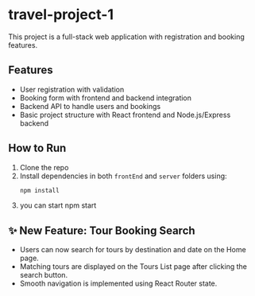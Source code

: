 # travel-project-1 

This project is a full-stack web application with registration and booking features.

## Features

- User registration with validation  
- Booking form with frontend and backend integration  
- Backend API to handle users and bookings  
- Basic project structure with React frontend and Node.js/Express backend

## How to Run

1. Clone the repo  
2. Install dependencies in both `frontEnd` and `server` folders using:  
   ```bash
   npm install
3. you can start npm start

## ✨ New Feature: Tour Booking Search

- Users can now search for tours by destination and date on the Home page.
- Matching tours are displayed on the Tours List page after clicking the search button.
- Smooth navigation is implemented using React Router state.

